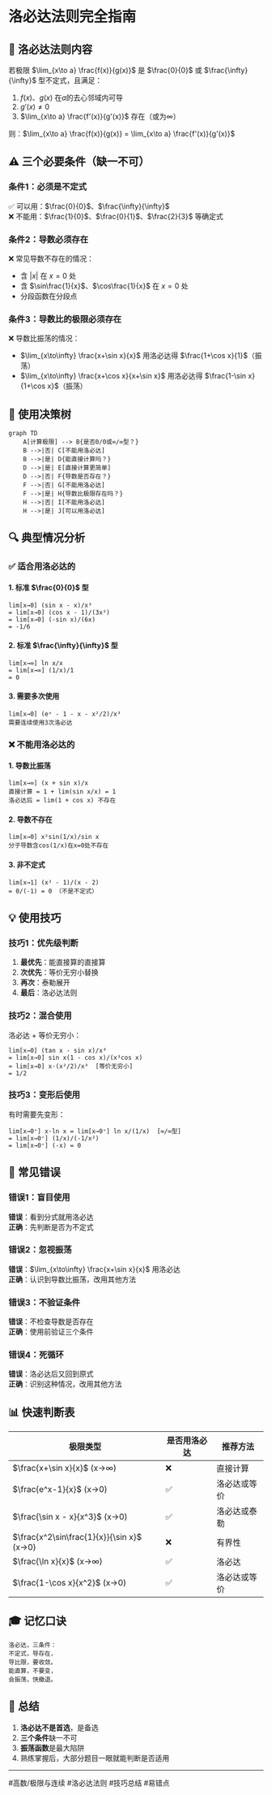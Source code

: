 # 洛必达法则完全指南

## 📜 洛必达法则内容

若极限 $\lim_{x\to a} \frac{f(x)}{g(x)}$ 是 $\frac{0}{0}$ 或 $\frac{\infty}{\infty}$ 型不定式，且满足：
1. $f(x)$、$g(x)$ 在$a$的去心邻域内可导
2. $g'(x) \neq 0$
3. $\lim_{x\to a} \frac{f'(x)}{g'(x)}$ 存在（或为∞）

则：$\lim_{x\to a} \frac{f(x)}{g(x)} = \lim_{x\to a} \frac{f'(x)}{g'(x)}$

## ⚠️ 三个必要条件（缺一不可）

### 条件1：必须是不定式
✅ 可以用：$\frac{0}{0}$、$\frac{\infty}{\infty}$  
❌ 不能用：$\frac{1}{0}$、$\frac{0}{1}$、$\frac{2}{3}$ 等确定式

### 条件2：导数必须存在
❌ 常见导数不存在的情况：
- 含 $|x|$ 在 $x=0$ 处
- 含 $\sin\frac{1}{x}$、$\cos\frac{1}{x}$ 在 $x=0$ 处
- 分段函数在分段点

### 条件3：导数比的极限必须存在
❌ 导数比振荡的情况：
- $\lim_{x\to\infty} \frac{x+\sin x}{x}$ 用洛必达得 $\frac{1+\cos x}{1}$（振荡）
- $\lim_{x\to\infty} \frac{x+\cos x}{x+\sin x}$ 用洛必达得 $\frac{1-\sin x}{1+\cos x}$（振荡）

## 🎯 使用决策树

```mermaid
graph TD
    A[计算极限] --> B{是否0/0或∞/∞型？}
    B -->|否| C[不能用洛必达]
    B -->|是| D{能直接计算吗？}
    D -->|是| E[直接计算更简单]
    D -->|否| F{导数是否存在？}
    F -->|否| G[不能用洛必达]
    F -->|是| H{导数比极限存在吗？}
    H -->|否| I[不能用洛必达]
    H -->|是| J[可以用洛必达]
```

## 🔍 典型情况分析

### ✅ 适合用洛必达的

#### 1. 标准 $\frac{0}{0}$ 型
```
lim[x→0] (sin x - x)/x³
= lim[x→0] (cos x - 1)/(3x²)
= lim[x→0] (-sin x)/(6x)
= -1/6
```

#### 2. 标准 $\frac{\infty}{\infty}$ 型
```
lim[x→∞] ln x/x
= lim[x→∞] (1/x)/1
= 0
```

#### 3. 需要多次使用
```
lim[x→0] (eˣ - 1 - x - x²/2)/x³
需要连续使用3次洛必达
```

### ❌ 不能用洛必达的

#### 1. 导数比振荡
```
lim[x→∞] (x + sin x)/x
直接计算 = 1 + lim(sin x/x) = 1
洛必达后 = lim(1 + cos x) 不存在
```

#### 2. 导数不存在
```
lim[x→0] x²sin(1/x)/sin x
分子导数含cos(1/x)在x=0处不存在
```

#### 3. 非不定式
```
lim[x→1] (x² - 1)/(x - 2)
= 0/(-1) = 0 （不是不定式）
```

## 💡 使用技巧

### 技巧1：优先级判断
1. **最优先**：能直接算的直接算
2. **次优先**：等价无穷小替换
3. **再次**：泰勒展开
4. **最后**：洛必达法则

### 技巧2：混合使用
洛必达 + 等价无穷小：
```
lim[x→0] (tan x - sin x)/x³
= lim[x→0] sin x(1 - cos x)/(x³cos x)
≈ lim[x→0] x·(x²/2)/x³  [等价无穷小]
= 1/2
```

### 技巧3：变形后使用
有时需要先变形：
```
lim[x→0⁺] x·ln x = lim[x→0⁺] ln x/(1/x)  [∞/∞型]
= lim[x→0⁺] (1/x)/(-1/x²)
= lim[x→0⁺] (-x) = 0
```

## 🚨 常见错误

### 错误1：盲目使用
**错误**：看到分式就用洛必达  
**正确**：先判断是否为不定式

### 错误2：忽视振荡
**错误**：$\lim_{x\to\infty} \frac{x+\sin x}{x}$ 用洛必达  
**正确**：认识到导数比振荡，改用其他方法

### 错误3：不验证条件
**错误**：不检查导数是否存在  
**正确**：使用前验证三个条件

### 错误4：死循环
**错误**：洛必达后又回到原式  
**正确**：识别这种情况，改用其他方法

## 📊 快速判断表

| 极限类型 | 是否用洛必达 | 推荐方法 |
|---------|-------------|---------|
| $\frac{x+\sin x}{x}$ (x→∞) | ❌ | 直接计算 |
| $\frac{e^x-1}{x}$ (x→0) | ✅ | 洛必达或等价 |
| $\frac{\sin x - x}{x^3}$ (x→0) | ✅ | 洛必达或泰勒 |
| $\frac{x^2\sin\frac{1}{x}}{\sin x}$ (x→0) | ❌ | 有界性 |
| $\frac{\ln x}{x}$ (x→∞) | ✅ | 洛必达 |
| $\frac{1-\cos x}{x^2}$ (x→0) | ✅ | 洛必达或等价 |

## 🎓 记忆口诀
```
洛必达，三条件：
不定式，导存在，
导比限，要收敛。
能直算，不要变，
会振荡，快撤退。
```

## 📝 总结
1. **洛必达不是首选**，是备选
2. **三个条件**缺一不可
3. **振荡函数**是最大陷阱
4. 熟练掌握后，大部分题目一眼就能判断是否适用

---
#高数/极限与连续 #洛必达法则 #技巧总结 #易错点
